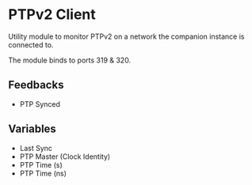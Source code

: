 # PTPv2 Client

Utility module to monitor PTPv2 on a network the companion instance is connected to.

The module binds to ports 319 & 320.

## Feedbacks

- PTP Synced

## Variables

- Last Sync
- PTP Master (Clock Identity)
- PTP Time (s)
- PTP Time (ns)
